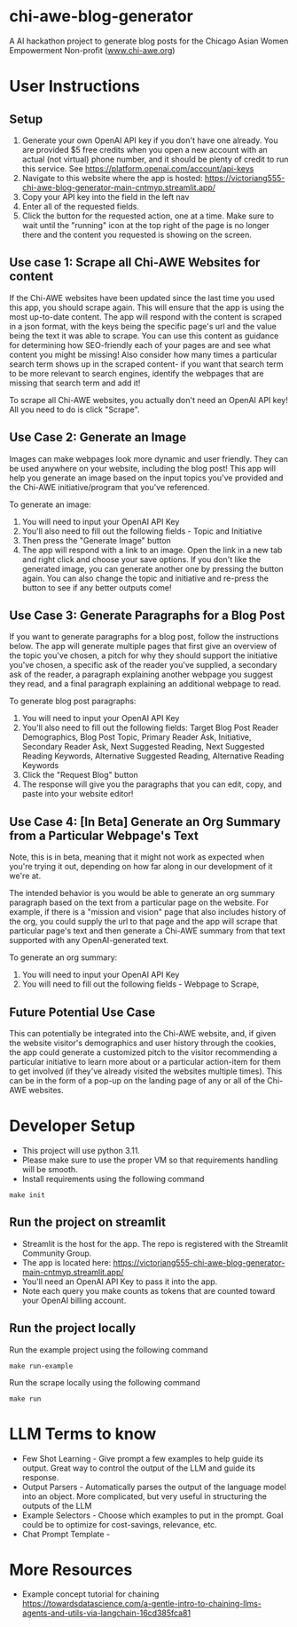 # chi-awe-blog-generator
A AI hackathon project to generate blog posts for the Chicago Asian Women Empowerment Non-profit (www.chi-awe.org)

# User Instructions
## Setup
1. Generate your own OpenAI API key if you don't have one already. You are provided $5 free credits when you open a new account with an actual (not virtual) phone number, and it should be plenty of credit to run this service. See https://platform.openai.com/account/api-keys 
2. Navigate to this website where the app is hosted: https://victoriang555-chi-awe-blog-generator-main-cntmyp.streamlit.app/
3. Copy your API key into the field in the left nav
4. Enter all of the requested fields.
5. Click the button for the requested action, one at a time. Make sure to wait until the "running" icon at the top right of the page is no longer there and the content you requested is showing on the screen.

## Use case 1: Scrape all Chi-AWE Websites for content
If the Chi-AWE websites have been updated since the last time you used this app, you should scrape again. This will ensure that the app is using the most up-to-date content. The app will respond with the content is scraped in a json format, with the keys being the specific page's url and the value being the text it was able to scrape. You can use this content as guidance for determining how SEO-friendly each of your pages are and see what content you might be missing! Also consider how many times a particular search term shows up in the scraped content- if you want that search term to be more relevant to search engines, identify the webpages that are missing that search term and add it! 

To scrape all Chi-AWE websites, you actually don't need an OpenAI API key! All you need to do is click "Scrape".

## Use Case 2: Generate an Image
Images can make webpages look more dynamic and user friendly. They can be used anywhere on your website, including the blog post! This app will help you generate an image based on the input topics you've provided and the Chi-AWE initiative/program that you've referenced. 

To generate an image:
1. You will need to input your OpenAI API Key
2. You'll also need to fill out the following fields - Topic and Initiative
3. Then press the "Generate Image" button
4. The app will respond with a link to an image. Open the link in a new tab and right click and choose your save options. If you don't like the generated image, you can generate another one by pressing the button again. You can also change the topic and initiative and re-press the button to see if any better outputs come!

## Use Case 3: Generate Paragraphs for a Blog Post
If you want to generate paragraphs for a blog post, follow the instructions below. The app will generate multiple pages that first give an overview of the topic you've chosen, a pitch for why they should support the initiative you've chosen, a specific ask of the reader you've supplied, a secondary ask of the reader, a paragraph explaining another webpage you suggest they read, and a final paragraph explaining an additional webpage to read.  

To generate blog post paragraphs:
1. You will need to input your OpenAI API Key
2. You'll also need to fill out the following fields: Target Blog Post Reader Demographics, Blog Post Topic, Primary Reader Ask, Initiative, Secondary Reader Ask, Next Suggested Reading, Next Suggested Reading Keywords, Alternative Suggested Reading, Alternative Reading Keywords
3. Click the "Request Blog" button
4. The response will give you the paragraphs that you can edit, copy, and paste into your website editor! 

## Use Case 4: [In Beta] Generate an Org Summary from a Particular Webpage's Text
Note, this is in beta, meaning that it might not work as expected when you're trying it out, depending on how far along in our development of it we're at. 

The intended behavior is you would be able to generate an org summary paragraph based on the text from a particular page on the website. For example, if there is a "mission and vision" page that also includes history of the org, you could supply the url to that page and the app will scrape that particular page's text and then generate a Chi-AWE summary from that text supported with any OpenAI-generated text.

To generate an org summary:
1. You will need to input your OpenAI API Key
2. You will need to fill out the following fields - Webpage to Scrape, 

## Future Potential Use Case
This can potentially be integrated into the Chi-AWE website, and, if given the website visitor's demographics and user history through the cookies, the app could generate a customized pitch to the visitor recommending a particular initiative to learn more about or a particular action-item for them to get involved (if they've already visited the websites multiple times). This can be in the form of a pop-up on the landing page of any or all of the Chi-AWE websites.

# Developer Setup
- This project will use python 3.11. 
- Please make sure to use the proper VM so that requirements handling will be smooth.
- Install requirements using the following command
```
make init
```

## Run the project on streamlit
- Streamlit is the host for the app. The repo is registered with the Streamlit Community Group. 
- The app is located here: https://victoriang555-chi-awe-blog-generator-main-cntmyp.streamlit.app/
- You'll need an OpenAI API Key to pass it into the app.
- Note each query you make counts as tokens that are counted toward your OpenAI billing account.

## Run the project locally
Run the example project using the following command
```
make run-example
```

Run the scrape locally using the following command
```
make run
```

# LLM Terms to know
- Few Shot Learning - Give prompt a few examples to help guide its output. Great way to control the output of the LLM and guide its response.
- Output Parsers - Automatically parses the output of the language model into an object. More complicated, but very useful in structuring the outputs of the LLM
- Example Selectors - Choose which examples to put in the prompt. Goal could be to optimize for cost-savings, relevance, etc.
- Chat Prompt Template - 

# More Resources
- Example concept tutorial for chaining https://towardsdatascience.com/a-gentle-intro-to-chaining-llms-agents-and-utils-via-langchain-16cd385fca81